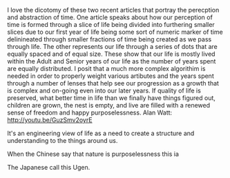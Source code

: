 I love the dicotomy of these two recent articles that portray the perecption and abstraction of time.
One article speaks about how our perception of time is formed through a slice of life being divided into furthering smaller slices due to our first year of life being some sort of numeric marker of time delinineated through smaller fractions of time being created as we pass through life.
The other represents our life through a series of dots that are equally spaced and of equal size. These show that our life is mostly lived within the Adult and Senior years of our life as the number of years spent are equally distributed.
I posit that a much more complex algorithim is needed in order to properly weight various artibutes and the years spent through a number of lenses that help see our progression as a growth that is complex and on-going even into our later years.
If quality of life is preserved, what better time in life than we finally have things figured out, children are grown, the nest is empty, and live are filled with a renewed sense of freedom and happy purposelessness.
Alan Watt:
http://youtu.be/GuzSmv2oyrE

It's an engineering view of life as a need to create a structure and understanding to the things around us.

When the Chinese say that nature is purposelessness this ia 

The Japanese call this Ugen.

